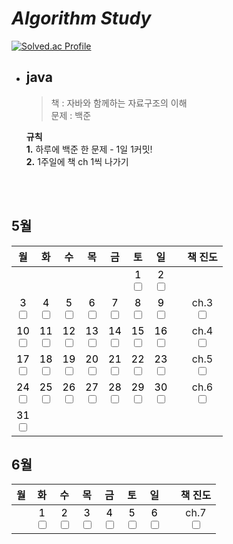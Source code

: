 # *Algorithm Study*
[![Solved.ac Profile](http://mazassumnida.wtf/api/v2/generate_badge?boj=yunalee030)](https://solved.ac/profile/yunalee030)
* ## java
  
  > 책 : 자바와 함께하는 자료구조의 이해   
  문제 : 백준


    **규칙**    
  **1.** 하루에 백준 한 문제 - 1일 1커밋!   
  **2.** 1주일에 책 ch 1씩 나가기

<br><br>
## 5월

| 월 | 화 | 수 | 목 | 금 | 토 | 일 | | 책 진도
|:---:|:---:|:---:|:---:|:---:|:---:|:---:|:---:|:---:|
||||||<span style="color:black">1<br><input type="checkbox">|<span style="color:black">2<br><input type="checkbox">
| <span style="color:black"> 3<br><input type="checkbox" > | <span style="color:black">4<br><input type="checkbox"> | <span style="color:black">5<br><input type="checkbox">  |<span style="color:black">6<br><input type="checkbox">  |<span style="color:black">7<br><input type="checkbox">|<span style="color:black">8<br><input type="checkbox">|<span style="color:black">9<br><input type="checkbox">||  ch.3<br><input type="checkbox">
| <span style="color:black"> 10<br><input type="checkbox"> | <span style="color:black">11<br><input type="checkbox"> |<span style="color:black"> 12<br><input type="checkbox"> |<span style="color:black">13<br><input type="checkbox">|<span style="color:black">14<br><input type="checkbox">|<span style="color:black">15<br><input type="checkbox">|<span style="color:black">16<br><input type="checkbox">||ch.4<br><input type="checkbox">|
| <span style="color:black"> 17<br><input type="checkbox"> | <span style="color:black">18<br><input type="checkbox"> |<span style="color:black"> 19<br><input type="checkbox"> |<span style="color:black">20<br><input type="checkbox">|<span style="color:black">21<br><input type="checkbox">|<span style="color:black">22<br><input type="checkbox">|<span style="color:black">23<br><input type="checkbox">||ch.5<br><input type="checkbox">|
| <span style="color:black"> 24<br><input type="checkbox"> | <span style="color:black">25<br><input type="checkbox"> |<span style="color:black"> 26<br><input type="checkbox"> |<span style="color:black">27<br><input type="checkbox">|<span style="color:black">28<br><input type="checkbox">|<span style="color:black">29<br><input type="checkbox">|<span style="color:black">30<br><input type="checkbox">||ch.6<br><input type="checkbox">|
|<span style="color:black">31<br><input type="checkbox">|||||

## 6월

| 월 | 화 | 수 | 목 | 금 | 토 | 일 | | 책 진도
|:---:|:---:|:---:|:---:|:---:|:---:|:---:|:---:|:---:|
|  | <span style="color:black">1<br><input type="checkbox"> | <span style="color:black">2<br><input type="checkbox">  |<span style="color:black">3<br><input type="checkbox">  |<span style="color:black">4<br><input type="checkbox">|<span style="color:black">5<br><input type="checkbox">|<span style="color:black">6<br><input type="checkbox">||  ch.7<br><input type="checkbox">
